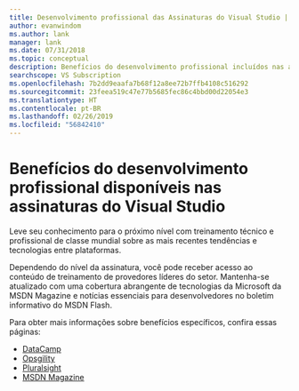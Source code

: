 ```yaml
---
title: Desenvolvimento profissional das Assinaturas do Visual Studio | Microsoft Docs
author: evanwindom
ms.author: lank
manager: lank
ms.date: 07/31/2018
ms.topic: conceptual
description: Benefícios do desenvolvimento profissional incluídos nas assinaturas do Visual Studio
searchscope: VS Subscription
ms.openlocfilehash: 7b2dd9eaafa7b68f12a8ee72b7ffb4108c516292
ms.sourcegitcommit: 23feea519c47e77b5685fec86c4bbd00d22054e3
ms.translationtype: HT
ms.contentlocale: pt-BR
ms.lasthandoff: 02/26/2019
ms.locfileid: "56842410"
---
```

# <a name="professional-development-benefits-available-in-visual-studio-subscriptions"></a>Benefícios do desenvolvimento profissional disponíveis nas assinaturas do Visual Studio

Leve seu conhecimento para o próximo nível com treinamento técnico e profissional de classe mundial sobre as mais recentes tendências e tecnologias entre plataformas.

Dependendo do nível da assinatura, você pode receber acesso ao conteúdo de treinamento de provedores líderes do setor.  Mantenha-se atualizado com uma cobertura abrangente de tecnologias da Microsoft da MSDN Magazine e notícias essenciais para desenvolvedores no boletim informativo do MSDN Flash.

Para obter mais informações sobre benefícios específicos, confira essas páginas:

- [DataCamp](vs-datacamp.md)
- [Opsgility](vs-opsgility.md)
- [Pluralsight](vs-pluralsight.md)
- [MSDN Magazine](vs-msdn.md)
